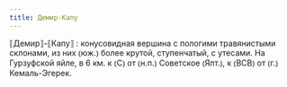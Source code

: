 ```yaml
---
title: Демир-Капу
---
```


⟦Демир⟧-⟦Капу⟧
: конусовидная вершина с пологими травянистыми склонами, из них ⦅юж.⦆ более крутой, ступенчатый, с утесами. На Гурзуфской яйле, в 6 км. к ⦅С⦆ от ⦅н.п.⦆ Советское ⦅Ялт.⦆, к ⦅ВСВ⦆ от ⦅г.⦆ Кемаль-Эгерек.
